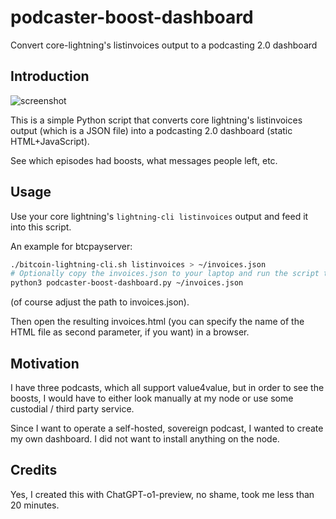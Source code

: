 # podcaster-boost-dashboard
Convert core-lightning's listinvoices output to a podcasting 2.0 dashboard

## Introduction

![screenshot](docs/image.png)

This is a simple Python script that converts core lightning's listinvoices output (which is a JSON file) into a podcasting 2.0 dashboard (static HTML+JavaScript).

See which episodes had boosts, what messages people left, etc.

## Usage

Use your core lightning's `lightning-cli listinvoices` output and feed it into this script.

An example for btcpayserver:

```bash
./bitcoin-lightning-cli.sh listinvoices > ~/invoices.json
# Optionally copy the invoices.json to your laptop and run the script there
python3 podcaster-boost-dashboard.py ~/invoices.json
```

(of course adjust the path to invoices.json).

Then open the resulting invoices.html (you can specify the name of the HTML file as second parameter, if you want) in a browser.


## Motivation

I have three podcasts, which all support value4value, but in order to see the boosts, I would have to either look manually at my node or use some custodial / third party service.

Since I want to operate a self-hosted, sovereign podcast, I wanted to create my own dashboard. I did not want to install anything on the node.


## Credits

Yes, I created this with ChatGPT-o1-preview, no shame, took me less than 20 minutes.
